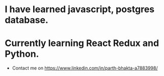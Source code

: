 # I have learned javascript, postgres database.
# Currently learning React Redux and Python.

* Contact me on
https://www.linkedin.com/in/parth-bhakta-a7883998/
<!---
parth610/parth610 is a ✨ special ✨ repository because its `README.md` (this file) appears on your GitHub profile.
You can click the Preview link to take a look at your changes.
--->

